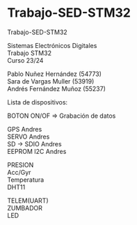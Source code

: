 # Trabajo-SED-STM32

Trabajo-SED-STM32

Sistemas Electrónicos Digitales <br>
Trabajo STM32 <br>
Curso 23/24 <br>

Pablo Nuñez Hernández (54773) <br>
Sara de Vargas Muller (53919) <br>
Andrés Fernández Muñoz (55237) <br>


Lista de dispositivos: <br>

BOTON ON/OF => Grabación de datos <br>

GPS          Andres <br>
SERVO        Andres <br>
SD -> SDIO   Andres <br>
EEPROM I2C   Andres <br>

PRESION <br>
Acc/Gyr <br>
Temperatura <br>
DHT11 <br>

TELEM(UART) <br>
ZUMBADOR <br>
LED <br>
